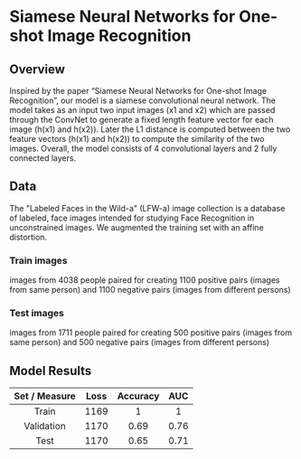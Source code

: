 # Siamese Neural Networks for One-shot Image Recognition

## Overview
Inspired by the paper “Siamese Neural Networks for One-shot Image Recognition”, our
model is a siamese convolutional neural network. The model takes as an input two input
images (x1 and x2) which are passed through the ConvNet to generate a fixed length feature
vector for each image (h(x1) and h(x2)). Later the L1 distance is computed between the two
feature vectors (h(x1) and h(x2)) to compute the similarity of the two images. Overall, the
model consists of 4 convolutional layers and 2 fully connected layers.

## Data
The "Labeled Faces in the Wild-a" (LFW-a) image collection is a database of labeled, face
images intended for studying Face Recognition in unconstrained images. We augmented the training set with an affine distortion.

### Train images
images from 4038 people paired for creating 1100 positive pairs (images from
same person) and 1100 negative pairs (images from different persons)
### Test images
images from 1711 people paired for creating 500 positive pairs (images from
same person) and 500 negative pairs (images from different persons)

## Model Results
| Set / Measure        | Loss           | Accuracy  | AUC
|:-------------:|:-------------:|:-------------:|:-------------:|
| Train      | 1169 | 1    | 1    |
| Validation | 1170 | 0.69 | 0.76 |
| Test       | 1170 | 0.65 | 0.71 |
